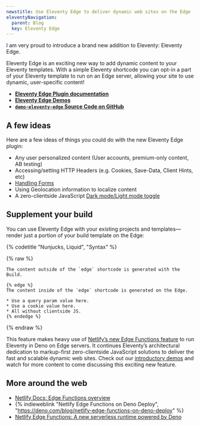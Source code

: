 ```yaml
---
newstitle: Use Eleventy Edge to deliver dynamic web sites on the Edge
eleventyNavigation:
  parent: Blog
  key: Eleventy Edge
---
```


I am very proud to introduce a brand new addition to Eleventy: Eleventy Edge.

Eleventy Edge is an exciting new way to add dynamic content to your Eleventy templates. With a simple Eleventy shortcode you can opt-in a part of your Eleventy template to run on an Edge server, allowing your site to use dynamic, user-specific content!

- **[Eleventy Edge Plugin documentation](/docs/plugins/edge/)**
- **[Eleventy Edge Demos](https://demo-eleventy-edge.netlify.app/)**
- **[`demo-eleventy-edge` Source Code on GitHub](https://github.com/11ty/demo-eleventy-edge)**

## A few ideas

Here are a few ideas of things you could do with the new Eleventy Edge plugin:

- Any user personalized content (User accounts, premium-only content, AB testing)
- Accessing/setting HTTP Headers (e.g. Cookies, Save-Data, Client Hints, etc)
- [Handling Forms](https://demo-eleventy-edge.netlify.app/forms/)
- Using Geolocation information to localize content
- A zero-clientside JavaScript [Dark mode/Light mode toggle](https://demo-eleventy-edge.netlify.app/appearance/)

## Supplement your build

You can use Eleventy Edge with your existing projects and templates—render just a portion of your build template on the Edge:

{% codetitle "Nunjucks, Liquid", "Syntax" %}

{% raw %}

```liquid
The content outside of the `edge` shortcode is generated with the Build.

{% edge %}
The content inside of the `edge` shortcode is generated on the Edge.

* Use a query param value here.
* Use a cookie value here.
* All without clientside JS.
{% endedge %}
```

{% endraw %}

This feature makes heavy use of [Netlify’s new Edge Functions feature](https://docs.netlify.com/netlify-labs/experimental-features/edge-functions/) to run Eleventy in Deno on Edge servers. It continues Eleventy’s architectural dedication to markup-first zero-clientside JavaScript solutions to deliver the fast and scalable dynamic web sites. Check out our [introductory demos](https://demo-eleventy-edge.netlify.app/) and watch for more content to come discussing this exciting new feature.

## More around the web

- [Netlify Docs: Edge Functions overview](https://docs.netlify.com/netlify-labs/experimental-features/edge-functions/)
- {% indieweblink "Netlify Edge Functions on Deno Deploy", "https://deno.com/blog/netlify-edge-functions-on-deno-deploy" %}
- [Netlify Edge Functions: A new serverless runtime powered by Deno](https://www.netlify.com/blog/announcing-serverless-compute-with-edge-functions)
